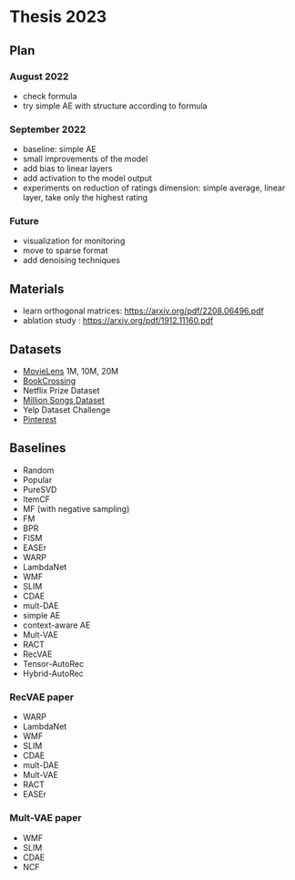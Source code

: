 # Thesis 2023

## Plan

### August 2022
- check formula
- try simple AE with structure according to formula

### September 2022
- baseline: simple AE
- small improvements of the model
- add bias to linear layers
- add activation to the model output
- experiments on reduction of ratings dimension: simple average, linear layer, take only the highest rating

### Future
- visualization for monitoring
- move to sparse format
- add denoising techniques


## Materials
- learn orthogonal matrices: https://arxiv.org/pdf/2208.06496.pdf
- ablation study : https://arxiv.org/pdf/1912.11160.pdf

## Datasets
- [MovieLens](https://grouplens.org/datasets/movielens/) 1M, 10M, 20M
- [BookCrossing](https://grouplens.org/datasets/book-crossing/)
- Netflix Prize Dataset
- [Million Songs Dataset](http://millionsongdataset.com/)
- Yelp Dataset Challenge
- [Pinterest](https://github.com/hexiangnan/neural_collaborative_filtering/tree/master/Data)

## Baselines
- Random
- Popular
- PureSVD
- ItemCF
- MF (with negative sampling)
- FM
- BPR
- FISM
- EASEr
- WARP
- LambdaNet
- WMF
- SLIM
- CDAE
- mult-DAE
- simple AE
- context-aware AE
- Mult-VAE
- RACT
- RecVAE
- Tensor-AutoRec
- Hybrid-AutoRec

### RecVAE paper
- WARP
- LambdaNet
- WMF
- SLIM
- CDAE
- mult-DAE
- Mult-VAE
- RACT
- EASEr

### Mult-VAE paper
- WMF
- SLIM
- CDAE
- NCF
